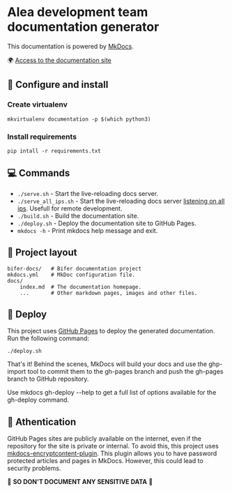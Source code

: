 # Alea development team documentation generator

This documentation is powered by [MkDocs](https://www.mkdocs.org).

:earth_africa: [Access to the documentation site](https://raulvillares.github.io/documentation/)

## :nut_and_bolt: Configure and install

### Create virtualenv

```
mkvirtualenv documentation -p $(which python3)
```

### Install requirements

```
pip intall -r requirements.txt
```

## :computer: Commands

* `./serve.sh` - Start the live-reloading docs server.
* `./serve_all_ips.sh` - Start the live-reloading docs server [listening on all ips](https://github.com/mkdocs/mkdocs/issues/1239). Usefull for remote development.
* `./build.sh` - Build the documentation site.
* `./deploy.sh` - Deploy the documentation site to GitHub Pages.
* `mkdocs -h` - Print mkdocs help message and exit.

## :card_index: Project layout
    bifer-docs/   # Bifer documentation project
    mkdocs.yml    # MkDoc configuration file.
    docs/
        index.md  # The documentation homepage.
        ...       # Other markdown pages, images and other files.

## :rocket: Deploy

This project uses [GitHub Pages](https://pages.github.com/) to deploy the generated documentation. Run the following command:

```
./deploy.sh
```

That's it! Behind the scenes, MkDocs will build your docs and use the ghp-import tool to commit them to the gh-pages branch and push the gh-pages branch to GitHub repository.

Use mkdocs gh-deploy --help to get a full list of options available for the gh-deploy command.


## :vertical_traffic_light: Athentication

GitHub Pages sites are publicly available on the internet, even if the repository for the site is private or internal.
To avoid this, this project uses [mkdocs-encryptcontent-plugin](https://pypi.org/project/mkdocs-encryptcontent-plugin/).
This plugin allows you to have password protected articles and pages in MkDocs.
However, this could lead to security problems.

:rotating_light: **SO DON'T DOCUMENT ANY SENSITIVE DATA** :rotating_light:
